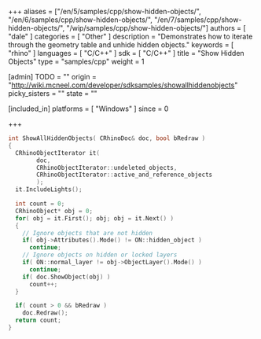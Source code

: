 +++
aliases = ["/en/5/samples/cpp/show-hidden-objects/", "/en/6/samples/cpp/show-hidden-objects/", "/en/7/samples/cpp/show-hidden-objects/", "/wip/samples/cpp/show-hidden-objects/"]
authors = [ "dale" ]
categories = [ "Other" ]
description = "Demonstrates how to iterate through the geometry table and unhide hidden objects."
keywords = [ "rhino" ]
languages = [ "C/C++" ]
sdk = [ "C/C++" ]
title = "Show Hidden Objects"
type = "samples/cpp"
weight = 1

[admin]
TODO = ""
origin = "http://wiki.mcneel.com/developer/sdksamples/showallhiddenobjects"
picky_sisters = ""
state = ""

[included_in]
platforms = [ "Windows" ]
since = 0

+++

```cpp
int ShowAllHiddenObjects( CRhinoDoc& doc, bool bRedraw )
{
  CRhinoObjectIterator it(
        doc,
        CRhinoObjectIterator::undeleted_objects,
        CRhinoObjectIterator::active_and_reference_objects
        );
  it.IncludeLights();

  int count = 0;
  CRhinoObject* obj = 0;
  for( obj = it.First(); obj; obj = it.Next() )
  {
    // Ignore objects that are not hidden
    if( obj->Attributes().Mode() != ON::hidden_object )
      continue;
    // Ignore objects on hidden or locked layers
    if( ON::normal_layer != obj->ObjectLayer().Mode() )
      continue;
    if( doc.ShowObject(obj) )
      count++;
  }

  if( count > 0 && bRedraw )
    doc.Redraw();
  return count;
}
```
